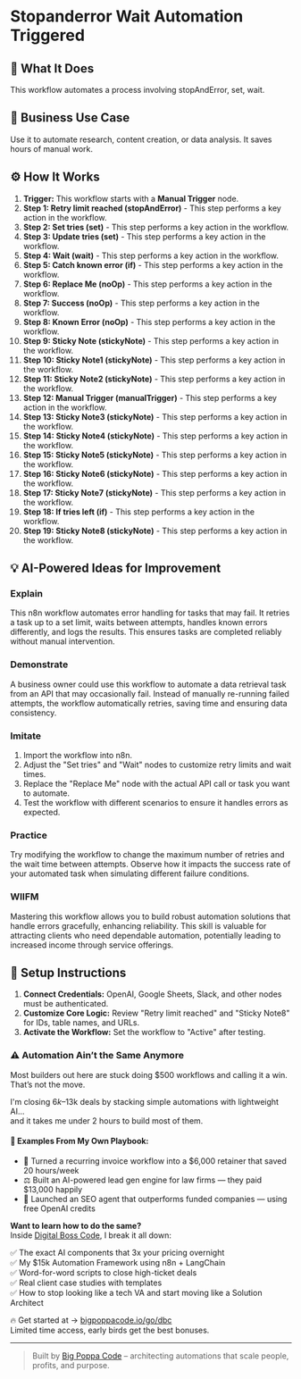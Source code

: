 # Stopanderror Wait Automation Triggered

## 🚀 What It Does
This workflow automates a process involving stopAndError, set, wait.

## 💼 Business Use Case
Use it to automate research, content creation, or data analysis. It saves hours of manual work.

## ⚙️ How It Works
1.  **Trigger:** This workflow starts with a **Manual Trigger** node.
2. **Step 1: Retry limit reached (stopAndError)** - This step performs a key action in the workflow.
3. **Step 2: Set tries (set)** - This step performs a key action in the workflow.
4. **Step 3: Update tries (set)** - This step performs a key action in the workflow.
5. **Step 4: Wait (wait)** - This step performs a key action in the workflow.
6. **Step 5: Catch known error (if)** - This step performs a key action in the workflow.
7. **Step 6: Replace Me (noOp)** - This step performs a key action in the workflow.
8. **Step 7: Success (noOp)** - This step performs a key action in the workflow.
9. **Step 8: Known Error (noOp)** - This step performs a key action in the workflow.
10. **Step 9: Sticky Note (stickyNote)** - This step performs a key action in the workflow.
11. **Step 10: Sticky Note1 (stickyNote)** - This step performs a key action in the workflow.
12. **Step 11: Sticky Note2 (stickyNote)** - This step performs a key action in the workflow.
13. **Step 12: Manual Trigger (manualTrigger)** - This step performs a key action in the workflow.
14. **Step 13: Sticky Note3 (stickyNote)** - This step performs a key action in the workflow.
15. **Step 14: Sticky Note4 (stickyNote)** - This step performs a key action in the workflow.
16. **Step 15: Sticky Note5 (stickyNote)** - This step performs a key action in the workflow.
17. **Step 16: Sticky Note6 (stickyNote)** - This step performs a key action in the workflow.
18. **Step 17: Sticky Note7 (stickyNote)** - This step performs a key action in the workflow.
19. **Step 18: If tries left (if)** - This step performs a key action in the workflow.
20. **Step 19: Sticky Note8 (stickyNote)** - This step performs a key action in the workflow.

## 💡 AI-Powered Ideas for Improvement
### Explain
This n8n workflow automates error handling for tasks that may fail. It retries a task up to a set limit, waits between attempts, handles known errors differently, and logs the results. This ensures tasks are completed reliably without manual intervention.

### Demonstrate
A business owner could use this workflow to automate a data retrieval task from an API that may occasionally fail. Instead of manually re-running failed attempts, the workflow automatically retries, saving time and ensuring data consistency.

### Imitate
1. Import the workflow into n8n.
2. Adjust the "Set tries" and "Wait" nodes to customize retry limits and wait times.
3. Replace the "Replace Me" node with the actual API call or task you want to automate.
4. Test the workflow with different scenarios to ensure it handles errors as expected.

### Practice
Try modifying the workflow to change the maximum number of retries and the wait time between attempts. Observe how it impacts the success rate of your automated task when simulating different failure conditions.

### WIIFM
Mastering this workflow allows you to build robust automation solutions that handle errors gracefully, enhancing reliability. This skill is valuable for attracting clients who need dependable automation, potentially leading to increased income through service offerings.

## 🔧 Setup Instructions
1. **Connect Credentials:** OpenAI, Google Sheets, Slack, and other nodes must be authenticated.
2. **Customize Core Logic:** Review "Retry limit reached" and "Sticky Note8" for IDs, table names, and URLs.
3. **Activate the Workflow:** Set the workflow to "Active" after testing.

### ⚠️ Automation Ain’t the Same Anymore

Most builders out here are stuck doing $500 workflows and calling it a win.  
That’s not the move.  

I'm closing $6k–$13k deals by stacking simple automations with lightweight AI...  
and it takes me under 2 hours to build most of them.

#### 🧠 Examples From My Own Playbook:
- 🔁 Turned a recurring invoice workflow into a $6,000 retainer that saved 20 hours/week  
- ⚖️ Built an AI-powered lead gen engine for law firms — they paid $13,000 happily  
- 🚀 Launched an SEO agent that outperforms funded companies — using free OpenAI credits  

**Want to learn how to do the same?**  
Inside [Digital Boss Code](https://bigpoppacode.io/go/dbc), I break it all down:

✅ The exact AI components that 3x your pricing overnight  
✅ My $15k Automation Framework using n8n + LangChain  
✅ Word-for-word scripts to close high-ticket deals  
✅ Real client case studies with templates  
✅ How to stop looking like a tech VA and start moving like a Solution Architect  

🔥 Get started at → [bigpoppacode.io/go/dbc](https://bigpoppacode.io/go/dbc)  
Limited time access, early birds get the best bonuses.

---
> Built by [Big Poppa Code](https://bigpoppacode.io) – architecting automations that scale people, profits, and purpose.
